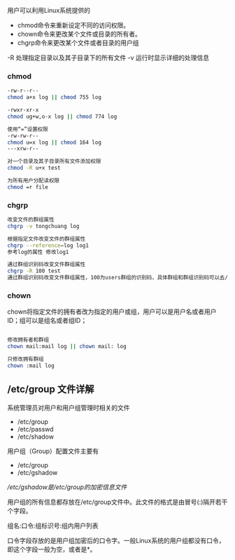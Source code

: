 用户可以利用Linux系统提供的
- chmod命令来重新设定不同的访问权限。
- chown命令来更改某个文件或目录的所有者。
- chgrp命令来更改某个文件或者目录的用户组

-R 处理指定目录以及其子目录下的所有文件
-v 运行时显示详细的处理信息

### chmod

```sh
-rw-r--r--
chmod a+x log || chmod 755 log

-rwxr-xr-x
chmod ug+w,o-x log || chmod 774 log

使用“=”设置权限
-rw-rw-r--
chmod u=x log || chmod 164 log  
---xrw-r-- 

对一个目录及其子目录所有文件添加权限
chmod -R u+x test

为所有用户分配读权限
chmod =r file
```

### chgrp 

```sh
改变文件的群组属性
chgrp -v tongchuang log

根据指定文件改变文件的群组属性
chgrp --reference=log log1
参考log的属性 修改log1

通过群组识别码改变文件群组属性
chgrp -R 100 test
通过群组识别码改变文件群组属性，100为users群组的识别码，具体群组和群组识别码可以去/etc/group文件中查看
```

### chown

chown将指定文件的拥有者改为指定的用户或组，用户可以是用户名或者用户ID；组可以是组名或者组ID；

```sh

修改拥有者和群组
chown mail:mail log || chown mail: log

只修改拥有群组
chown :mail log
```

## /etc/group 文件详解

系统管理员对用户和用户组管理时相关的文件
- /etc/group
- /etc/passwd
- /etc/shadow

用户组（Group）配置文件主要有
- /etc/group
- /etc/gshadow

*/etc/gshadow是/etc/group的加密信息文件*

用户组的所有信息都存放在/etc/group文件中。此文件的格式是由冒号(:)隔开若干个字段。

组名:口令:组标识号:组内用户列表

口令字段存放的是用户组加密后的口令字。一般Linux系统的用户组都没有口令，即这个字段一般为空，或者是*。
